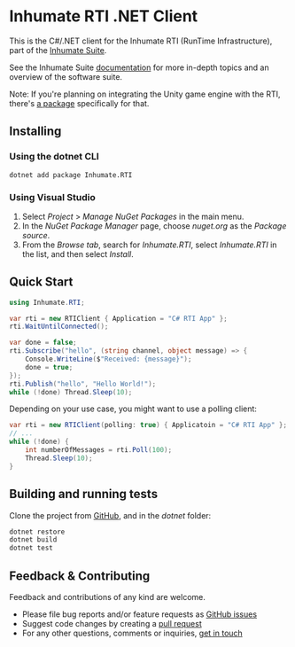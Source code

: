 # Inhumate RTI .NET Client

This is the C#/.NET client for the Inhumate RTI
(RunTime Infrastructure), part of the [Inhumate Suite](https://inhumatesystems.com/products/suite/).

See the Inhumate Suite [documentation](https://docs.inhumatesystems.com/) for more in-depth topics and an overview of the software suite.

Note: If you're planning on integrating the Unity game engine with the RTI, there's [a package](https://docs.inhumatesystems.com/integrations/unity/) specifically for that.

## Installing

### Using the dotnet CLI

```
dotnet add package Inhumate.RTI
```

### Using Visual Studio

1. Select *Project* > *Manage NuGet Packages* in the main menu.
2. In the *NuGet Package Manager* page, choose *nuget.org* as the *Package source*.
3. From the *Browse tab*, search for *Inhumate.RTI*, select *Inhumate.RTI* in the list, and then select *Install*.

## Quick Start

```c#
using Inhumate.RTI;

var rti = new RTIClient { Application = "C# RTI App" };
rti.WaitUntilConnected();

var done = false;
rti.Subscribe("hello", (string channel, object message) => {
    Console.WriteLine($"Received: {message}");
    done = true;
});
rti.Publish("hello", "Hello World!");
while (!done) Thread.Sleep(10);
```

Depending on your use case, you might want to use a polling client:

```c#
var rti = new RTIClient(polling: true) { Applicatoin = "C# RTI App" };
// ...
while (!done) {
    int numberOfMessages = rti.Poll(100);
    Thread.Sleep(10);
}
```

## Building and running tests

Clone the project from [GitHub](https://github.com/inhumatesystems/rti-client), and in the *dotnet* folder:

```sh
dotnet restore
dotnet build
dotnet test
```

## Feedback & Contributing

Feedback and contributions of any kind are welcome.

- Please file bug reports and/or feature requests as [GitHub issues](https://github.com/inhumatesystems/rti-client/issues)
- Suggest code changes by creating a [pull request](https://github.com/inhumatesystems/rti-client/pulls)
- For any other questions, comments or inquiries, [get in touch](https://inhumatesystems.com/#contact)

